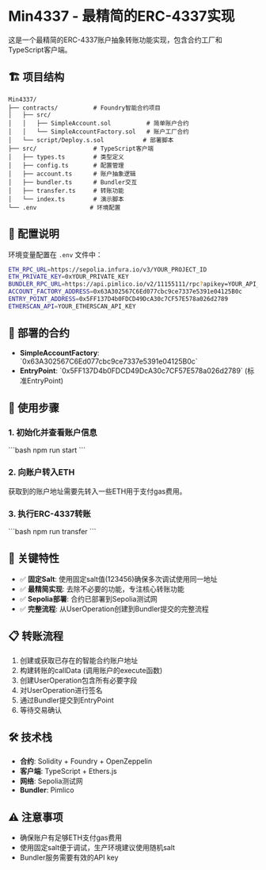 # Min4337 - 最精简的ERC-4337实现

这是一个最精简的ERC-4337账户抽象转账功能实现，包含合约工厂和TypeScript客户端。

## 🏗️ 项目结构

```
Min4337/
├── contracts/          # Foundry智能合约项目
│   ├── src/
│   │   ├── SimpleAccount.sol          # 简单账户合约
│   │   └── SimpleAccountFactory.sol   # 账户工厂合约
│   └── script/Deploy.s.sol           # 部署脚本
├── src/                # TypeScript客户端
│   ├── types.ts        # 类型定义
│   ├── config.ts       # 配置管理
│   ├── account.ts      # 账户抽象逻辑
│   ├── bundler.ts      # Bundler交互
│   ├── transfer.ts     # 转账功能
│   └── index.ts        # 演示脚本
└── .env               # 环境配置
```

## 🔧 配置说明

环境变量配置在 `.env` 文件中：

```bash
ETH_RPC_URL=https://sepolia.infura.io/v3/YOUR_PROJECT_ID
ETH_PRIVATE_KEY=0xYOUR_PRIVATE_KEY
BUNDLER_RPC_URL=https://api.pimlico.io/v2/11155111/rpc?apikey=YOUR_API_KEY
ACCOUNT_FACTORY_ADDRESS=0x63A302567C6Ed077cbc9ce7337e5391e04125B0c
ENTRY_POINT_ADDRESS=0x5FF137D4b0FDCD49DcA30c7CF57E578a026d2789
ETHERSCAN_API=YOUR_ETHERSCAN_API_KEY
```

## 🚀 部署的合约

- **SimpleAccountFactory**: \`0x63A302567C6Ed077cbc9ce7337e5391e04125B0c\`
- **EntryPoint**: \`0x5FF137D4b0FDCD49DcA30c7CF57E578a026d2789\` (标准EntryPoint)

## 📝 使用步骤

### 1. 初始化并查看账户信息
\`\`\`bash
npm run start
\`\`\`

### 2. 向账户转入ETH
获取到的账户地址需要先转入一些ETH用于支付gas费用。

### 3. 执行ERC-4337转账
\`\`\`bash
npm run transfer
\`\`\`

## 🔑 关键特性

- ✅ **固定Salt**: 使用固定salt值(123456)确保多次调试使用同一地址
- ✅ **最精简实现**: 去除不必要的功能，专注核心转账功能
- ✅ **Sepolia部署**: 合约已部署到Sepolia测试网
- ✅ **完整流程**: 从UserOperation创建到Bundler提交的完整流程

## 📋 转账流程

1. 创建或获取已存在的智能合约账户地址
2. 构建转账的callData (调用账户的execute函数)
3. 创建UserOperation包含所有必要字段
4. 对UserOperation进行签名
5. 通过Bundler提交到EntryPoint
6. 等待交易确认

## 🛠️ 技术栈

- **合约**: Solidity + Foundry + OpenZeppelin
- **客户端**: TypeScript + Ethers.js
- **网络**: Sepolia测试网
- **Bundler**: Pimlico

## ⚠️ 注意事项

- 确保账户有足够ETH支付gas费用
- 使用固定salt便于调试，生产环境建议使用随机salt
- Bundler服务需要有效的API key